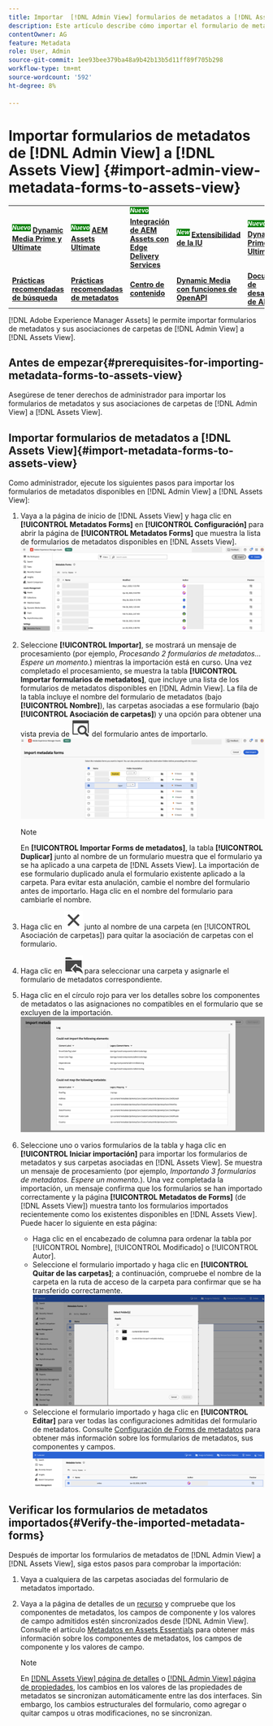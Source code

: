 ```yaml
---
title: Importar  [!DNL Admin View] formularios de metadatos a [!DNL Assets View]
description: Este artículo describe cómo importar el formulario de metadatos disponible en  [!DNL Admin View] to [!DNL Assets View]
contentOwner: AG
feature: Metadata
role: User, Admin
source-git-commit: 1ee93bee379ba48a9b42b13b5d11ff89f705b298
workflow-type: tm+mt
source-wordcount: '592'
ht-degree: 8%

---
```



# Importar formularios de metadatos de [!DNL Admin View] a [!DNL Assets View] {#import-admin-view-metadata-forms-to-assets-view}

<table>
    <tr>
        <td>
            <sup style= "background-color:#008000; color:#FFFFFF; font-weight:bold"><i>Nuevo</i></sup> <a href="/help/assets/dynamic-media/dm-prime-ultimate.md"><b>Dynamic Media Prime y Ultimate</b></a>
        </td>
        <td>
            <sup style= "background-color:#008000; color:#FFFFFF; font-weight:bold"><i>Nuevo</i></sup> <a href="/help/assets/assets-ultimate-overview.md"><b>AEM Assets Ultimate</b></a>
        </td>
        <td>
            <sup style= "background-color:#008000; color:#FFFFFF; font-weight:bold"><i>Nuevo</i></sup> <a href="/help/assets/integrate-aem-assets-edge-delivery-services.md"><b>Integración de AEM Assets con Edge Delivery Services</b></a>
        </td>
        <td>
            <sup style= "background-color:#008000; color:#FFFFFF; font-weight:bold"><i>New</i></sup> <a href="/help/assets/aem-assets-view-ui-extensibility.md"><b>Extensibilidad de la IU</b></a>
        </td>
          <td>
            <sup style= "background-color:#008000; color:#FFFFFF; font-weight:bold"><i>Nuevo</i></sup> <a href="/help/assets/dynamic-media/enable-dynamic-media-prime-and-ultimate.md"><b>Habilitar Dynamic Media Prime y Ultimate</b></a>
        </td>
    </tr>
    <tr>
        <td>
            <a href="/help/assets/search-best-practices.md"><b>Prácticas recomendadas de búsqueda</b></a>
        </td>
        <td>
            <a href="/help/assets/metadata-best-practices.md"><b>Prácticas recomendadas de metadatos</b></a>
        </td>
        <td>
            <a href="/help/assets/product-overview.md"><b>Centro de contenido</b></a>
        </td>
        <td>
            <a href="/help/assets/dynamic-media-open-apis-overview.md"><b>Dynamic Media con funciones de OpenAPI</b></a>
        </td>
        <td>
            <a href="https://developer.adobe.com/experience-cloud/experience-manager-apis/"><b>Documentación de desarrollador de AEM Assets</b></a>
        </td>
    </tr>
</table>

[!DNL Adobe Experience Manager Assets] le permite importar formularios de metadatos y sus asociaciones de carpetas de [!DNL Admin View] a [!DNL Assets View].

## Antes de empezar{#prerequisites-for-importing-metadata-forms-to-assets-view}

Asegúrese de tener derechos de administrador para importar los formularios de metadatos y sus asociaciones de carpetas de [!DNL Admin View] a [!DNL Assets View].

## Importar formularios de metadatos a [!DNL Assets View]{#import-metadata-forms-to-assets-view}

Como administrador, ejecute los siguientes pasos para importar los formularios de metadatos disponibles en [!DNL Admin View] a [!DNL Assets View]:

1. Vaya a la página de inicio de [!DNL Assets View] y haga clic en **[!UICONTROL Metadatos Forms]** en **[!UICONTROL Configuración]** para abrir la página de **[!UICONTROL Metadatos Forms]** que muestra la lista de formularios de metadatos disponibles en [!DNL Assets View].
   ![página de formularios de metadatos](/help/assets/assets/metadata-forms-page.png)
1. Seleccione **[!UICONTROL Importar]**, se mostrará un mensaje de procesamiento (por ejemplo, *Procesando 2 formularios de metadatos... Espere un momento.*) mientras la importación está en curso. Una vez completado el procesamiento, se muestra la tabla **[!UICONTROL Importar formularios de metadatos]**, que incluye una lista de los formularios de metadatos disponibles en [!DNL Admin View]. La fila de la tabla incluye el nombre del formulario de metadatos (bajo **[!UICONTROL Nombre]**), las carpetas asociadas a ese formulario (bajo **[!UICONTROL Asociación de carpetas]**) y una opción para obtener una vista previa de ![vista previa](/help/assets/assets/Preview.svg) del formulario antes de importarlo.
   ![Importar página de Forms de metadatos](/help/assets/assets/import-metadata-forms-page.png)

   >[!NOTE]
   > 
   > En **[!UICONTROL Importar Forms de metadatos]**, la tabla **[!UICONTROL Duplicar]** junto al nombre de un formulario muestra que el formulario ya se ha aplicado a una carpeta de [!DNL Assets View]. La importación de ese formulario duplicado anula el formulario existente aplicado a la carpeta. Para evitar esta anulación, cambie el nombre del formulario antes de importarlo. Haga clic en el nombre del formulario para cambiarle el nombre.
1. Haga clic en ![seleccionar carpeta](/help/assets/assets/x.svg) junto al nombre de una carpeta (en [!UICONTROL Asociación de carpetas]) para quitar la asociación de carpetas con el formulario.
1. Haga clic en ![seleccionar carpeta](/help/assets/assets/add-to-folder.svg) para seleccionar una carpeta y asignarle el formulario de metadatos correspondiente.
1. Haga clic en el círculo rojo para ver los detalles sobre los componentes de metadatos o las asignaciones no compatibles en el formulario que se excluyen de la importación.
   ![Importar página de Forms de metadatos](/help/assets/assets/unsupported-import-elements.png)
1. Seleccione uno o varios formularios de la tabla y haga clic en **[!UICONTROL Iniciar importación]** para importar los formularios de metadatos y sus carpetas asociadas en [!DNL Assets View]. Se muestra un mensaje de procesamiento (por ejemplo, *Importando 3 formularios de metadatos. Espere un momento.*). Una vez completada la importación, un mensaje confirma que los formularios se han importado correctamente y la página **[!UICONTROL Metadatos de Forms]** (de [!DNL Assets View]) muestra tanto los formularios importados recientemente como los existentes disponibles en [!DNL Assets View]. Puede hacer lo siguiente en esta página:
   * Haga clic en el encabezado de columna para ordenar la tabla por [!UICONTROL Nombre], [!UICONTROL Modificado] o [!UICONTROL Autor].
   * Seleccione el formulario importado y haga clic en **[!UICONTROL Quitar de las carpetas]**; a continuación, compruebe el nombre de la carpeta en la ruta de acceso de la carpeta para confirmar que se ha transferido correctamente.
     ![comprobar página de formularios de metadatos](/help/assets/assets/confirm-ported-folder.png)
   * Seleccione el formulario importado y haga clic en **[!UICONTROL Editar]** para ver todas las configuraciones admitidas del formulario de metadatos. Consulte [Configuración de Forms de metadatos](https://experienceleague.adobe.com/en/docs/experience-manager-assets-essentials/help/metadata#metadata-forms) para obtener más información sobre los formularios de metadatos, sus componentes y campos.
     ![comprobar página de formularios de metadatos](/help/assets/assets/verify-metadata-forms-page.png)

## Verificar los formularios de metadatos importados{#Verify-the-imported-metadata-forms}

Después de importar los formularios de metadatos de [!DNL Admin View] a [!DNL Assets View], siga estos pasos para comprobar la importación:

1. Vaya a cualquiera de las carpetas asociadas del formulario de metadatos importado.
1. Vaya a la página de detalles de un [recurso](/help/assets/navigate-assets-view.md#preview-assets) y compruebe que los componentes de metadatos, los campos de componente y los valores de campo admitidos estén sincronizados desde [!DNL Admin View]. Consulte el artículo [Metadatos en Assets Essentials](https://experienceleague.adobe.com/en/docs/experience-manager-assets-essentials/help/metadata) para obtener más información sobre los componentes de metadatos, los campos de componente y los valores de campo.

   >[!NOTE]
   >
   > En [[!DNL Assets View] página de detalles](https://experienceleague.adobe.com/en/docs/experience-manager-cloud-service/content/assets/assets-view/metadata-assets-view#metadata-forms) o [[!DNL Admin View] página de propiedades](https://experienceleague.adobe.com/en/docs/experience-manager-65/content/assets/administer/metadata-schemas), los cambios en los valores de las propiedades de metadatos se sincronizan automáticamente entre las dos interfaces. Sin embargo, los cambios estructurales del formulario, como agregar o quitar campos u otras modificaciones, no se sincronizan.
